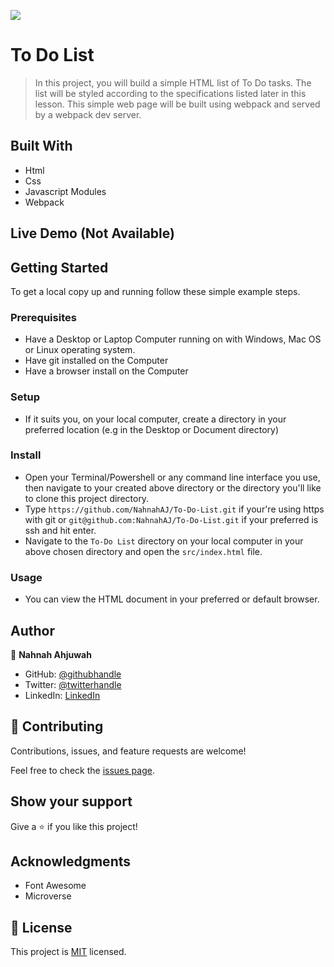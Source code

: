 ![](https://img.shields.io/badge/Microverse-blueviolet)

# To Do List

> In this project, you will build a simple HTML list of To Do tasks. The list will be styled according to the specifications listed later in this lesson. This simple web page will be built using webpack and served by a webpack dev server. 


## Built With

- Html
- Css
- Javascript Modules
- Webpack

## Live Demo (Not Available)


## Getting Started

To get a local copy up and running follow these simple example steps.

### Prerequisites

- Have a Desktop or Laptop Computer running on with Windows, Mac OS or Linux operating system.
- Have git installed on the Computer
- Have a browser install on the Computer

### Setup

- If it suits you, on your local computer, create a directory in your preferred location (e.g in the Desktop or Document directory)

### Install

- Open your Terminal/Powershell or any command line interface you use, then navigate to your created above directory or the directory you'll like to clone this project directory.
- Type `https://github.com/NahnahAJ/To-Do-List.git` if your're using https with git or `git@github.com:NahnahAJ/To-Do-List.git` if your preferred is ssh and hit enter.
- Navigate to the `To-Do List` directory on your local computer in your above chosen directory and open the `src/index.html` file.

### Usage

- You can view the HTML document in your preferred or default browser.


## Author

👤 **Nahnah Ahjuwah**

- GitHub: [@githubhandle](https://github.com/NahnahAJ)
- Twitter: [@twitterhandle](https://https://twitter.com/NahnahAhjuwah)
- LinkedIn: [LinkedIn](https://www.linkedin.com/in/felicia-awuah-0674a7152/)


## 🤝 Contributing

Contributions, issues, and feature requests are welcome!

Feel free to check the [issues page](../../issues/).

## Show your support

Give a ⭐️ if you like this project!

## Acknowledgments
- Font Awesome
- Microverse

## 📝 License

This project is [MIT](./LICENSE) licensed.